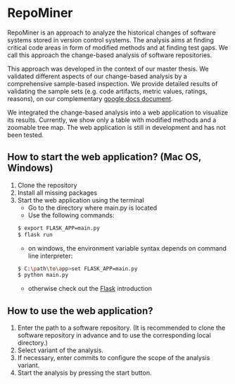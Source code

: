 # RepoMiner
RepoMiner is an approach to analyze the historical changes of software systems stored in version control systems. The analysis aims at finding critical code areas in form of modified methods and at finding test gaps. We call this approach the change-based analysis of software repositories.

This approach was developed in the context of our master thesis. We validated different aspects of our change-based analysis by a comprehensive sample-based inspection. We provide detailed results of validating the sample sets (e.g. code artifacts, metric values, ratings, reasons), on our complementary [google docs document](https://docs.google.com/spreadsheets/d/1LMwUOiO33gK4oeYTnHs4tAKA53Rp1NBLijPJ28WjEmI/edit?usp=sharing).

We integrated the change-based analysis into a web application to visualize its results. Currently, we show only a table with modified methods and a zoomable tree map. The web application is still in development and has not been tested.

## How to start the web application? (Mac OS, Windows)
1. Clone the repository
2. Install all missing packages
3. Start the web application using the terminal
   - Go to the directory where main.py is located
   - Use the following commands:
   ```bash
   $ export FLASK_APP=main.py
   $ flask run
   ```
   - on windows, the environment variable syntax depends on command line interpreter:
   ```bash
   $ C:\path\to\app>set FLASK_APP=main.py
   $ python main.py
   ```
   - otherwise check out the [Flask](https://flask.palletsprojects.com/en/1.1.x/) introduction
   
## How to use the web application?
1. Enter the path to a software repository. (It is recommended to clone the software repository in advance and to use the corresponding local directory.)
2. Select variant of the analysis.
3. If necessary, enter commits to configure the scope of the analysis variant.
4. Start the analysis by pressing the start button.

